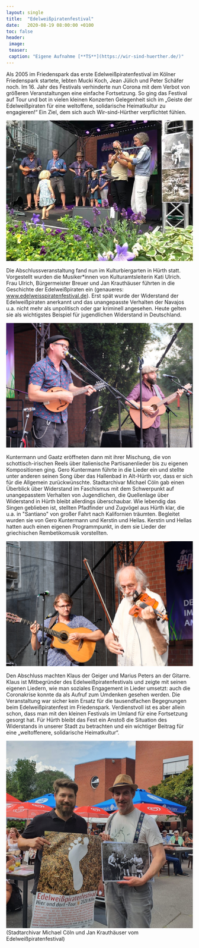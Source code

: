 ```yaml
---
layout: single
title:  "Edelweißpiratenfestival"
date:   2020-08-19 08:00:00 +0100
toc: false
header:
 image: 
 teaser: 
 caption: "Eigene Aufnahme [**TS**](https://wir-sind-huerther.de/)"
---
```

Als 2005 im Friedenspark das erste Edelweißpiratenfestival im Kölner Friedenspark startete, lebten Mucki Koch, Jean Jülich und Peter Schäfer noch. Im 16. Jahr des Festivals verhinderte nun Corona mit dem Verbot von größeren Veranstaltungen eine einfache Fortsetzung. So ging das Festival auf Tour und bot in vielen kleinen Konzerten Gelegenheit sich im „Geiste der Edelweißpiraten für eine weltoffene, solidarische Heimatkultur zu engagieren!“ Ein Ziel, dem sich auch Wir-sind-Hürther verpflichtet fühlen.

![Edelweiss](/assets/images/2020-08-19-edelweiss2.JPG)

Die Abschlussveranstaltung fand nun im Kulturbiergarten in Hürth statt. Vorgestellt wurden die Musiker*innen von Kulturamtsleiterin Kati Ulrich. Frau Ulrich, Bürgermeister Breuer und Jan Krauthäuser führten in die Geschichte der Edelweißpiraten ein (genaueres: <a href="https://www.edelweisspiratenfestival.de" target="_blank">www.edelweisspiratenfestival.de</a>). Erst spät wurde der Widerstand der Edelweißpiraten anerkannt und das unangepasste Verhalten der Navajos u.a. nicht mehr als unpolitisch oder gar kriminell angesehen. Heute gelten sie als wichtigstes Beispiel für jugendlichen Widerstand in Deutschland.

![Edelweiss](/assets/images/2020-08-19-edelweiss1.jpg)

Kuntermann und Gaatz eröffneten dann mit ihrer Mischung, die von schottisch-irischen Reels über italienische Partisanenlieder bis zu eigenen Kompositionen ging. Gero Kuntermann führte in die Lieder ein und stellte unter anderen seinen Song über das Hallenbad in Alt-Hürth vor, dass er sich für die Allgemein zurückwünschte. Stadtarchivar Michael Cöln gab einen Überblick über Widerstand im Faschismus mit dem Schwerpunkt auf unangepasstem Verhalten von Jugendlichen, die Quellenlage über Widerstand in Hürth bleibt allerdings überschaubar. Wie lebendig das Singen geblieben ist, stellten Pfadfinder und Zugvögel aus Hürth klar, die u.a. in "Santiano" von großer Fahrt nach Kalifornien träumten. Begleitet wurden sie von Gero Kuntermann und Kerstin und Hellas. Kerstin und Hellas hatten auch einen eigenen Programmpunkt, in dem sie Lieder der griechischen Rembetikomusik vorstellten.

![Edelweiss](/assets/images/2020-08-19-edelweiss3.jpg)

Den Abschluss machten Klaus der Geiger und Marius Peters an der Gitarre. Klaus ist Mitbegründer des Edelweißpiratenfestivals und zeigte mit seinen eigenen Liedern, wie man soziales Engagement in Lieder umsetzt: auch die Coronakrise konnte da als Aufruf zum Umdenken gesehen werden.
Die Veranstaltung war sicher kein Ersatz für die tausendfachen Begegnungen beim Edelweißpiratenfest im Friedenspark. Verdienstvoll ist es aber allein schon, dass man mit den kleinen Festivals im Umland für eine Fortsetzung gesorgt hat. Für Hürth bleibt das Fest ein Anstoß die Situation des Widerstands in unserer Stadt zu betrachten und ein wichtiger Beitrag für eine „weltoffenere, solidarische Heimatkultur“.

![Edelweiss](/assets/images/2020-08-19-edelweiss4.JPG)
(Stadtarchivar Michael Cöln und Jan Krauthäuser vom Edelweißpiratenfestival)

